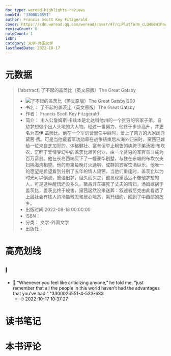 ```yaml
---
doc_type: weread-highlights-reviews
bookId: "3300026551"
author: Francis Scott Key Fitzgerald
cover: https://cdn.weread.qq.com/weread/cover/47/cpPlatform_cLQ468W1PaoL7zUNzG6aHf/t7_cpPlatform_cLQ468W1PaoL7zUNzG6aHf.jpg
reviewCount: 0
noteCount: 1
isbn: 
category: 文学-外国文学
lastReadDate: 2022-10-17
---
```

# 元数据
> [!abstract] 了不起的盖茨比（英文原版）The Great Gatsby
> - ![ 了不起的盖茨比（英文原版）The Great Gatsby|200](https://cdn.weread.qq.com/weread/cover/47/cpPlatform_cLQ468W1PaoL7zUNzG6aHf/t7_cpPlatform_cLQ468W1PaoL7zUNzG6aHf.jpg)
> - 书名： 了不起的盖茨比（英文原版）The Great Gatsby
> - 作者： Francis Scott Key Fitzgerald
> - 简介： 主人公詹姆斯·卡兹本是北达科他州的一个贫穷的农家子弟，自幼梦想做个出人头地的大人物。经过一番努力，他终于步步高升，并更名为杰伊·盖茨比。他在一个军训营里任中尉时，爱上了南方的大家闺秀黛茜·费。可是当他戴着军功勋章在战争结束后从海外归来时，黛茜已嫁给一位来自芝加哥的、体格健壮、富有但举止粗鲁的纨绔子弟汤姆·布坎农，沉醉于爱情梦幻中的盖茨比艰苦创业，由一个贫穷的军官奋斗成为百万富翁。他在长岛西端买下了一幢豪华别墅，与住在东端的布坎农夫妇隔海湾相望。他的府第每晚灯火通明，成群的宾客饮酒纵乐。他唯一的愿望是希望看到分别了五年的情人黛茜，当他们重逢时，盖茨比以为时光可以倒流，重温旧梦，但久而久之，他发现黛茜远不像他梦想的人，可是这种醒悟还没多久，黛茜开车碾死了丈夫的情妇，汤姆嫁祸于盖茨比，盖茨比终于被害，黛茜居然没来送葬：叙述者尼克由此看透了上层社会有钱人的冷酷残忍和居心险恶，离开纽约，回到了中西部的故乡。
> - 出版时间 2022-08-18 00:00:00
> - ISBN： 
> - 分类： 文学-外国文学
> - 出版社： 

# 高亮划线

## I


- 📌 “Whenever you feel like criticizing anyone,” he told me, “just remember that all the people in this world haven't had the advantages that you've had.” ^3300026551-4-533-683
    - ⏱ 2022-10-17 10:37:27 
# 读书笔记

# 本书评论
